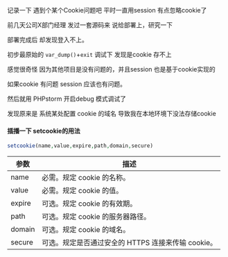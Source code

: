 记录一下 遇到个某个Cookie问题吧  平时一直用session 有点忽略cookie了

前几天公司X部门经理 发过一套源码来 说给部署上，研究一下

部署完成后 却发现登入不上。 

初步最原始的 ``var_dump()``+``exit`` 调试下 发现是cookie 存不上

感觉很奇怪 因为其他项目是没有问题的，并且session 也是基于cookie实现的 

如果cookie 有问题 session 应该也有问题。

然后就用 PHPstorm 开启debug 模式调试了 

发现原来是 系统某处配置 cookie 的域名 导致我在本地环境下没法存储cookie 


#### 插播一下 setcookie的用法

```php
setcookie(name,value,expire,path,domain,secure)
```

参数|描述
-|-
name|必需。规定 cookie 的名称。
value|必需。规定 cookie 的值。
expire|可选。规定 cookie 的有效期。
path|可选。规定 cookie 的服务器路径。
domain|可选。规定 cookie 的域名。
secure|可选。规定是否通过安全的 HTTPS 连接来传输 cookie。



